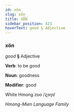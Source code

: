 ```yaml
---
id: xön
slug: xön
title: XÖN
sidebar_position: 423
hoverText: good § Adjective
---
```


### xön

*good* **§** Adjective

**Verb**: to be good

**Noun**: goodness

**Modifier**: good

White Hmong zoo /ʐɔŋ˧/

*Hmong-Mien Language Family*